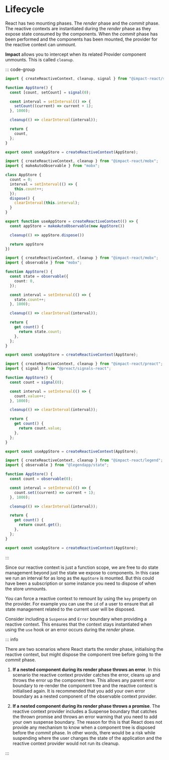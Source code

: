 # Lifecycle

React has two mounting phases. The _render_ phase and the _commit_ phase. The reactive contexts are instantiated during the _render_ phase as they expose state consumed by the components. When the _commit_ phase has been performed and the components has been mounted, the provider for the reactive context can unmount.

**Impact** allows you to intercept when its related Provider component unmounts. This is called `cleanup`.

::: code-group

```ts [Impact Signals]
import { createReactiveContext, cleanup, signal } from "@impact-react/signals";

function AppStore() {
  const [count, setCount] = signal(0);

  const interval = setInterval(() => {
    setCount((current) => current + 1);
  }, 1000);

  cleanup(() => clearInterval(interval));

  return {
    count,
  };
}

export const useAppStore = createReactiveContext(AppStore);
```

```ts [Mobx (OO)]
import { createReactiveContext, cleanup } from "@impact-react/mobx";
import { makeAutoObservable } from "mobx";

class AppStore {
  count = 0;
  interval = setInterval(() => {
    this.count++;
  });
  dispose() {
    clearInterval(this.interval);
  }
}

export function useAppStore = createReactiveContext(() => {
  const appStore = makeAutoObservable(new AppStore())

  cleanup(() => appStore.dispose())

  return appStore
})
```

```ts [Mobx]
import { createReactiveContext, cleanup } from "@impact-react/mobx";
import { observable } from "mobx";

function AppStore() {
  const state = observable({
    count: 0,
  });

  const interval = setInterval(() => {
    state.count++;
  }, 1000);

  cleanup(() => clearInterval(interval));

  return {
    get count() {
      return state.count;
    },
  };
}

export const useAppStore = createReactiveContext(AppStore);
```

```ts [Preact Signals]
import { createReactiveContext, cleanup } from "@impact-react/preact";
import { signal } from "@preact/signals-react";

function AppStore() {
  const count = signal(0);

  const interval = setInterval(() => {
    count.value++;
  }, 1000);

  cleanup(() => clearInterval(interval));

  return {
    get count() {
      return count.value;
    },
  };
}

export const useAppStore = createReactiveContext(AppStore);
```

```ts [Legend State]
import { createReactiveContext, cleanup } from "@impact-react/legend";
import { observable } from "@legendapp/state";

function AppStore() {
  const count = observable(0);

  const interval = setInterval(() => {
    count.set((current) => current + 1);
  }, 1000);

  cleanup(() => clearInterval(interval));

  return {
    get count() {
      return count.get();
    },
  };
}

export const useAppStore = createReactiveContext(AppStore);
```

:::

Since our reactive context is just a function scope, we are free to do state management beyond just the state we expose to components. In this case we run an interval for as long as the `AppStore` is mounted. But this could have been a subscription or some instance you need to dispose of when the store unmounts.

You can force a reactive context to remount by using the `key` property on the provider. For example you can use the `id` of a user to ensure that all state management related to the current user will be disposed.

Consider including a `Suspense` and `Error` boundary when providing a reactive context. This ensures that the context stays instantiated when using the `use` hook or an error occurs during the _render_ phase.

::: info

There are two scenarios where React starts the _render_ phase, initialising the reactive context, but might dispose the component tree before going to the _commit_ phase.

1. **If a nested component during its render phase throws an error**. In this scenario the reactive context provider catches the error, cleans up and throws the error up the component tree. This allows any parent error boundary to re-render the component tree and the reactive context is initialised again. It is recommended that you add your own error boundary as a nested component of the observable context provider.

2. **If a nested component during its render phase throws a promise**. The reactive context provider includes a Suspense boundary that catches the thrown promise and throws an error warning that you need to add your own suspense boundary. The reason for this is that React does not provide any mechanism to know when a component tree is disposed before the _commit_ phase. In other words, there would be a risk while suspending where the user changes the state of the application and the reactive context provider would not run its cleanup.

:::
